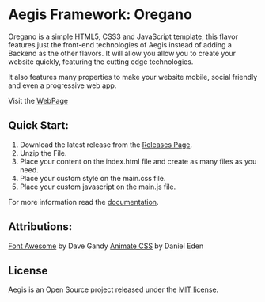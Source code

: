 # Aegis Framework: Oregano

Oregano is a simple HTML5, CSS3 and JavaScript template, this flavor features just the front-end technologies of Aegis instead of adding a Backend as the other flavors. It will allow you allow you to create your website quickly, featuring the cutting edge technologies.

It also features many properties to make your website mobile, social friendly and even a progressive web app.

Visit the [WebPage](http://www.aegisframework.com/)

## Quick Start:

1. Download the latest release from the [Releases Page](https://github.com/AegisFramework/Oregano/releases/latest).
2. Unzip the File.
3. Place your content on the index.html file and create as many files as you need.
4. Place your custom style on the main.css file.
5. Place your custom javascript on the main.js file.

For more information read the [documentation](http://www.aegisframework.com/documentation.html).

## Attributions:
[Font Awesome](http://fontawesome.io) by Dave Gandy
[Animate CSS](http://daneden.github.io/animate.css/) by Daniel Eden

## License
Aegis is an Open Source project released under the [MIT license](https://github.com/HyuchiaDiego/AegisTemplate/blob/master/LICENSE).